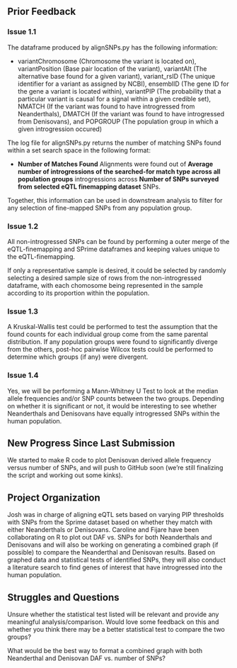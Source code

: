 ## Prior Feedback
### Issue 1.1
The dataframe produced by alignSNPs.py has the following information:

- variantChromosome (Chromosome the variant is located on), variantPosition (Base pair location of the variant), variantAlt (The alternative base found for a given variant), variant_rsID (The unique identifier for a variant as assigned by NCBI), ensemblID (The gene ID for the gene a variant is located within), variantPIP (The probability that a particular variant is causal for a signal within a given credible set), NMATCH (If the variant was found to have introgressed from Neanderthals), DMATCH (If the variant was found to have introgressed from Denisovans), and POPGROUP (The population group in which a given introgression occured)

The log file for alignSNPs.py returns the number of matching SNPs found within a set search space in the following format:
- **Number of Matches Found** Alignments were found out of **Average number of introgressions of the searched-for match type across all population groups** introgressions across **Number of SNPs surveyed from selected eQTL finemapping dataset** SNPs.

Together, this information can be used in downstream analysis to filter for any selection of fine-mapped SNPs from any population group.

### Issue 1.2
All non-introgressed SNPs can be found by performing a outer merge of the eQTL-finemapping and SPrime dataframes and keeping values unique to the eQTL-finemapping.

If only a representative sample is desired, it could be selected by randomly selecting a desired sample size of rows from the non-introgressed dataframe, with each chomosome being represented in the sample according to its proportion within the population.

### Issue 1.3
A Kruskal-Wallis test could be performed to test the assumption that the found counts for each individual group come from the same parental distribution. If any population groups were found to significantly diverge from the others, post-hoc pairwise Wilcox tests could be performed to determine which groups (if any) were divergent.

### Issue 1.4

Yes, we will be performing a Mann-Whitney U Test to look at the median allele frequencies and/or SNP counts between the two groups. Depending on whether it is significant or not, it would be interesting to see whether Neanderthals and Denisovans have equally introgressed SNPs within the human population. 

## New Progress Since Last Submission

We started to make R code to plot Denisovan derived allele frequency versus number of SNPs, and will push to GitHub soon (we’re still finalizing the script and working out some kinks). 

## Project Organization

Josh was in charge of aligning eQTL sets based on varying PIP thresholds with SNPs from the Sprime dataset based on whether they match with either Neanderthals or Denisovans.
Caroline and Fijare have been collaborating on R to plot out DAF vs. SNPs for both Neanderthals and Denisovans and will also be working on generating a combined graph (if possible) to compare the Neanderthal and Denisovan results.
Based on graphed data and statistical tests of identified SNPs, they will also conduct a literature search to find genes of interest that have introgressed into the human population.

## Struggles and Questions

Unsure whether the statistical test listed will be relevant and provide any meaningful analysis/comparison. Would love some feedback on this and whether you think there may be a better statistical test to compare the two groups?

What would be the best way to format a combined graph with both Neanderthal and Denisovan DAF vs. number of SNPs? 

